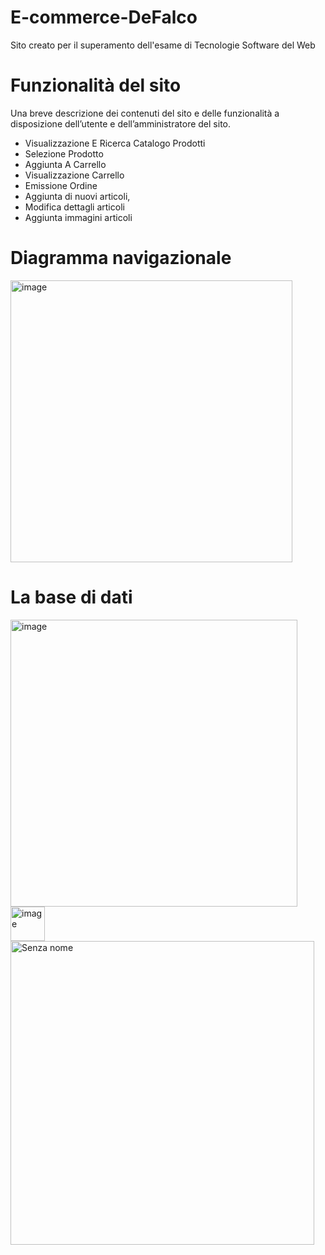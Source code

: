 # E-commerce-DeFalco

Sito creato per il superamento dell'esame di Tecnologie Software del Web


# Funzionalità del sito

Una breve descrizione dei contenuti del sito e delle funzionalità a disposizione dell’utente e dell’amministratore del sito.
- Visualizzazione E Ricerca Catalogo Prodotti
- Selezione Prodotto
- Aggiunta A Carrello
- Visualizzazione Carrello
- Emissione Ordine
- Aggiunta di nuovi articoli,
- Modifica dettagli articoli
- Aggiunta immagini articoli 


# Diagramma navigazionale

<img width="451" alt="image" src="https://user-images.githubusercontent.com/16355437/196209512-909bd93b-e912-4c1a-b894-06f91d9ee7da.png">


# La base di dati
<img width="459" alt="image" src="https://user-images.githubusercontent.com/16355437/196209784-c09333a0-216f-4ecc-9795-4d59fd8e0e17.png">
<img width="55" alt="image" src="https://user-images.githubusercontent.com/16355437/196209848-29eddbdc-89d6-41f2-911f-403bfbd7fc0f.png">
<img width="486" alt="Senza nome" src="https://user-images.githubusercontent.com/16355437/196211009-56bb5064-a13f-401b-ac7a-3bed9952c391.png">
